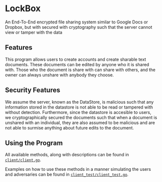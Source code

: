 # LockBox
An End-To-End encrypted file sharing system similar to Google Docs or Dropbox, but with secured with cryptography such that the server cannot view or tamper with the data

## Features
This program allows users to create accounts and create sharable text documents. These documents can be edited by anyone who it is shared with. Those who the document is share with can share with others, and the owner can always unshare with anybody they choose. 

## Security Features
We assume the server, known as the DataStore, is malicious such that any information stored in the datastore is not able to be read or tampered with without detection. Furthermore, since the datastore is accesible to users, we cryptographically secured the documents such that when a document is unshared with an individual, they are also assumed to be malicious and are not able to surmise anything about future edits to the document.

## Using the Program
All available methods, along with descriptions can be found in [`client/client.go`](client/client.go).

Examples on how to use these methods in a manner simulating the users and adversaries can be found in [`client_test/client_test.go`](client_test/client_test.go).

